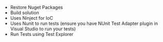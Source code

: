- Restore Nuget Packages
- Build solution
- Uses Ninject for IoC
- Uses Nunit to run tests (ensure you have NUnit Test Adapter plugin in Visual Studio to run your tests)
- Run Tests using Test Explorer